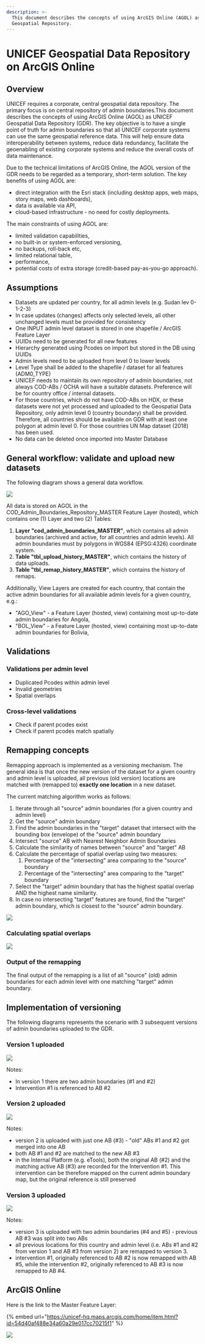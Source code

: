 ```yaml
---
description: >-
  This document describes the concepts of using ArcGIS Online (AGOL) as UNICEF
  Geospatial Repository.
---
```


# UNICEF Geospatial Data Repository on ArcGIS Online

## Overview

UNICEF requires a corporate, central geospatial data repository. The primary focus is on central repository of admin boundaries.This document describes the concepts of using ArcGIS Online \(AGOL\) as UNICEF Geospatial Data Repository \(GDR\). The key objective is to have a single point of truth for admin boundaries so that all UNICEF corporate systems can use the same geospatial reference data. This will help ensure data interoperability between systems, reduce data redundancy, facilitate the geoenabling of existing corporate systems and reduce the overall costs of data maintenance.

Due to the technical limitations of ArcGIS Online, the AGOL version of the GDR needs to be regarded as a temporary, short-term solution. The key benefits of using AGOL are:

* direct integration with the Esri stack \(including desktop apps, web maps, story maps, web dashboards\),
* data is available via API,
* cloud-based infrastructure - no need for costly deployments.

The main constraints of using AGOL are:

* limited validation capabilities,
* no built-in or system-enforced versioning,
* no backups, roll-back etc,
* limited relational table,
* performance,
* potential costs of extra storage \(credit-based pay-as-you-go approach\).

## Assumptions

* Datasets are updated per country, for all admin levels \(e.g. Sudan lev 0-1-2-3\) 
* In case updates \(changes\) affects only selected levels, all other unchanged levels must be provided for consistency 
* One INPUT admin level dataset is stored in one shapefile / ArcGIS Feature Layer 
* UUIDs need to be generated for all new features 
* Hierarchy generated using Pcodes on import but stored in the DB using UUIDs
* Admin levels need to be uploaded from level 0 to lower levels 
* Level Type shall be added to the shapefile / dataset for all features \(ADM0\_TYPE\) 
* UNICEF needs to maintain its own repository of admin boundaries, not always COD-ABs / OCHA will have a suitable datasets. Preference will be for country office / internal datasets.
* For those countries, which do not have COD-ABs on HDX, or these datasets were not yet processed and uploaded to the Geospatial Data Repository, only admin level 0 \(country boundary\) shall be provided. Therefore, all countries should be available on GDR with at least one polygon at admin level 0. For those countries UN Map dataset \(2018\) has been used.
* No data can be deleted once imported into Master Database

## General workflow: validate and upload new datasets

The following diagram shows a general data workflow.

![](.gitbook/assets/image.png)

All data is stored on AGOL in the COD\_Admin\_Boundaries\_Repository\_MASTER Feature Layer \(hosted\), which contains one \(1\) Layer and two \(2\) Tables:

1. **Layer "cod\_admin\_boundaries\_MASTER"**, which contains all admin boundaries \(archived and active, for all countries and admin levels\). All admin boundaries must by polygons in WGS84 \(EPSG:4326\) coordinate system.
2. **Table "tbl\_upload\_history\_MASTER"**, which contains the history of data uploads.
3. **Table "tbl\_remap\_history\_MASTER"**, which contains the history of remaps.

Additionally, View Layers are created for each country, that contain the active admin boundaries for all available admin levels for a given country, e.g.:

* "AGO\_View" - a Feature Layer \(hosted, view\) containing most up-to-date admin boundaries for Angola,
* "BOL\_View" - a Feature Layer \(hosted, view\) containing most up-to-date admin boundaries for Bolivia,

## Validations

### Validations per admin level

* Duplicated Pcodes within admin level
* Invalid geometries
* Spatial overlaps

### Cross-level validations

* Check if parent pcodes exist
* Check if parent pcodes match spatially

## Remapping concepts

Remapping approach is implemented as a versioning mechanism. The general idea is that once the new version of the dataset for a given country and admin level is uploaded, all previous \(old version\) locations are matched with \(remapped to\) **exactly one location** in a new dataset. 

The current matching algorithm works as follows:

1. Iterate through all "source" admin boundaries \(for a given country and admin level\)
2. Get the "source" admin boundary
3. Find the admin boundaries in the "target" dataset that intersect with the bounding box \(envelope\) of the "source" admin boundary
4. Intersect "source" AB with Nearest Neighbor Admin Boundaries
5. Calculate the similarity of names between "source" and "target" AB
6. Calculate the percentage of spatial overlap using two measures:
   1. Percentage of the "intersecting" area comparing to the "source" boundary
   2. Percentage of the "intersecting" area comparing to the "target" boundary
7. Select the "target" admin boundary that  has the highest spatial overlap AND the highest name similarity.
8. In case no intersecting "target" features are found, find the "target" admin boundary, which is closest to the "source" admin boundary.

 

![](.gitbook/assets/image%20%281%29.png)

### Calculating spatial overlaps

![](.gitbook/assets/image%20%282%29.png)

### Output of the remapping

The final output of the remapping is a list of all "source" \(old\) admin boundaries for each admin level with one matching "target" admin boundary.

## Implementation of versioning

The following diagrams represents the scenario with 3 subsequent versions of admin boundaries uploaded to the GDR.

### Version 1 uploaded

![](.gitbook/assets/image%20%283%29.png)

Notes:

* In version 1 there are two admin boundaries \(\#1 and \#2\)
* Intervention \#1 is referenced to AB \#2

### Version 2 uploaded

![](.gitbook/assets/image%20%284%29.png)

Notes:

* version 2 is uploaded with just one AB \(\#3\) - "old" ABs \#1 and \#2 got merged into one AB
* both AB \#1 and \#2 are matched to the new AB \#3
* in the Internal Platform \(e.g. eTools\), both the original AB \(\#2\) and the matching active AB \(\#3\) are recorded for the Intervention \#1. This intervention can be therefore mapped on the current admin boundary map, but the original reference is still preserved

### Version 3 uploaded

![](.gitbook/assets/image%20%285%29.png)

Notes:

* version 3 is uploaded with two admin boundaries \(\#4 and \#5\) - previous AB \#3 was split into two ABs
* all previous locations for this country and admin level \(i.e. ABs \#1 and \#2 from version 1 and AB \#3 from version 2\) are remapped to version 3. 
* intervention \#1, originally referenced to AB \#2 is now remapped with AB \#5, while the intervention \#2, originally referenced to AB \#3 is now remapped to AB \#4.

## ArcGIS Online

Here is the link to the Master Feature Layer:

{% embed url="https://unicef-hq.maps.arcgis.com/home/item.html?id=54d40af488e34a60a29e017cc70215f1" %}

![](.gitbook/assets/image%20%286%29.png)

